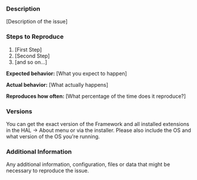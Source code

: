 ### Description

[Description of the issue]

### Steps to Reproduce

1. [First Step]
2. [Second Step]
3. [and so on...]

**Expected behavior:** [What you expect to happen]

**Actual behavior:** [What actually happens]

**Reproduces how often:** [What percentage of the time does it reproduce?]

### Versions

You can get the exact version of the Framework and all installed extensions in the HAL -> About menu or via the installer. Please also include the OS and what version of the OS you're running.

### Additional Information

Any additional information, configuration, files or data that might be necessary to reproduce the issue.